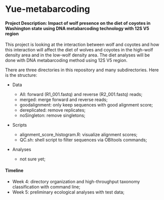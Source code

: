 # Yue-metabarcoding

#### Project Description: Impact of wolf presence on the diet of coyotes in Washington state using DNA metabarcoding technology with 12S V5 region

This project is looking at the interaction between wolf and coyotes and how this interaction will affect the diet of wolves and coyotes in the high-wolf density area and in the low-wolf density area. The diet analyses will be done with DNA metabarcoding method using 12S V5 region. 

There are three directories in this repository and many subdirectories. Here is the structure:
- Data
  - All: forward (R1_001.fastq) and reverse (R2_001.fastq) reads;
  - merged: merge forward and reverse reads;
  - goodalignment: only keep sequences with good alignment score;
  - dereplicated: remove replicates;
  - noSingleton: remove singletons;

- Scripts
  - alignment_score_histogram.R: visualize alignment scores;
  - QC.sh: shell script to filter sequences via OBItools commands;

- Analyses
  - not sure yet;

 #### Timeline

 - Week 4: directory organization and high-throughput taxonomy classification with command line;
 - Week 5: preliminary ecological analyses with test data;
